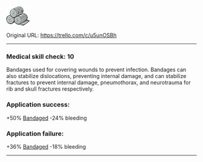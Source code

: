 ![image.png\|200](./Bandages%20-%20Attachments/6718845db30472d958dd7cb5.png)

Original URL: https://trello.com/c/u5unOSBh

---

### Medical skill check: 10

Bandages used for covering wounds to prevent infection. Bandages can also stabilize dislocations, preventing internal damage, and can stabilize fractures to prevent internal damage, pneumothorax, and neurotrauma for rib and skull fractures respectively.

### Application success:

\+50% [Bandaged](../Any%20bodypart/Bandaged.md)
\-24% bleeding

### Application failure:

\+36% [Bandaged](../Any%20bodypart/Bandaged.md)
\-18% bleeding

---

